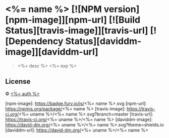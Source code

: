 # <%= name %> [![NPM version][npm-image]][npm-url] [![Build Status][travis-image]][travis-url] [![Dependency Status][daviddm-image]][daviddm-url]
> <%= desc %>
<%= exp %>

## License

 © [<%= auth %>](<%= url %>)


[npm-image]: https://badge.fury.io/js/<%= name %>.svg
[npm-url]: https://npmjs.org/package/<%= name %>
[travis-image]: https://travis-ci.org/<%= uname %>/<%= name %>.svg?branch=master
[travis-url]: https://travis-ci.org/<%= uname %>/<%= name %>
[daviddm-image]: https://david-dm.org/<%= uname %>/<%= name %>.svg?theme=shields.io
[daviddm-url]: https://david-dm.org/<%= uname %>/<%= name %>
